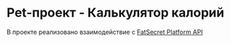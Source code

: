 # Pet-проект - Калькулятор калорий

В проекте реализовано взаимодействие с [FatSecret Platform API](https://platform.fatsecret.com/api/)
